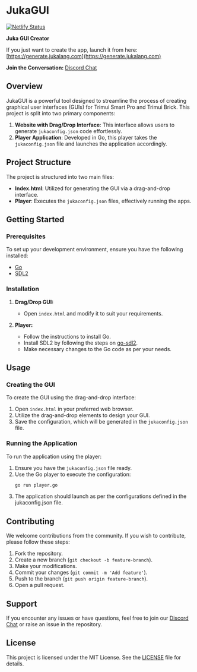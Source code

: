 # JukaGUI

[![Netlify Status](https://api.netlify.com/api/v1/badges/dea0cf4b-3799-41d9-8f2a-b4fd2a270b15/deploy-status)](https://app.netlify.com/sites/jukagenerator/deploys)

**Juka GUI Creator**

If you just want to create the app, launch it from here: [https://generate.jukalang.com](https://generate.jukalang.com)

**Join the Conversation:** [Discord Chat](https://discord.gg/R9qgJjh5jG)

## Overview

JukaGUI is a powerful tool designed to streamline the process of creating graphical user interfaces (GUIs) for Trimui Smart Pro and Trimui Brick. This project is split into two primary components:

1. **Website with Drag/Drop Interface**: This interface allows users to generate `jukaconfig.json` code effortlessly.
2. **Player Application**: Developed in Go, this player takes the `jukaconfig.json` file and launches the application accordingly.

## Project Structure

The project is structured into two main files:

- **Index.html**: Utilized for generating the GUI via a drag-and-drop interface.
- **Player**: Executes the `jukaconfig.json` files, effectively running the apps.

## Getting Started

### Prerequisites

To set up your development environment, ensure you have the following installed:

- [Go](https://golang.org/dl/)
- [SDL2](https://github.com/veandco/go-sdl2/)

### Installation

1. **Drag/Drop GUI:**
   - Open `index.html` and modify it to suit your requirements.

2. **Player:**
   - Follow the instructions to install Go.
   - Install SDL2 by following the steps on [go-sdl2](https://github.com/veandco/go-sdl2/).
   - Make necessary changes to the Go code as per your needs.

## Usage

### Creating the GUI

To create the GUI using the drag-and-drop interface:

1. Open `index.html` in your preferred web browser.
2. Utilize the drag-and-drop elements to design your GUI.
3. Save the configuration, which will be generated in the `jukaconfig.json` file.

### Running the Application

To run the application using the player:

1. Ensure you have the `jukaconfig.json` file ready.
2. Use the Go player to execute the configuration:
   ```sh
   go run player.go
   ```
3. The application should launch as per the configurations defined in the jukaconfig.json file.


## Contributing

We welcome contributions from the community. If you wish to contribute, please follow these steps:

1. Fork the repository.
2. Create a new branch (`git checkout -b feature-branch`).
3. Make your modifications.
4. Commit your changes (`git commit -m 'Add feature'`).
5. Push to the branch (`git push origin feature-branch`).
6. Open a pull request.

## Support

If you encounter any issues or have questions, feel free to join our [Discord Chat](https://discord.gg/R9qgJjh5jG) or raise an issue in the repository.

## License

This project is licensed under the MIT License. See the [LICENSE](https://github.com/jukaLang/JukaGUI/blob/main/LICENSE) file for details.

